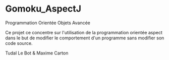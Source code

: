 # Gomoku_AspectJ

Programmation Orientée Objets Avancée

Ce projet ce concentre sur l'utilisation de la programmation orientée aspect dans le but de modifier le comportement d'un programme sans modifier son code source.

Tudal Le Bot & Maxime Carton
